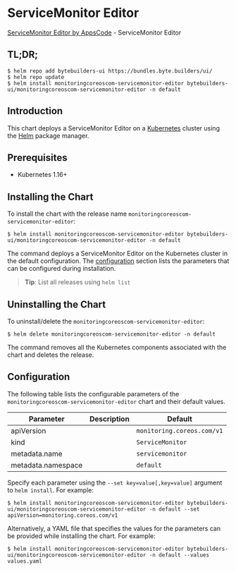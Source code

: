 # ServiceMonitor Editor

[ServiceMonitor Editor by AppsCode](https://byte.builders) - ServiceMonitor Editor

## TL;DR;

```console
$ helm repo add bytebuilders-ui https://bundles.byte.builders/ui/
$ helm repo update
$ helm install monitoringcoreoscom-servicemonitor-editor bytebuilders-ui/monitoringcoreoscom-servicemonitor-editor -n default
```

## Introduction

This chart deploys a ServiceMonitor Editor on a [Kubernetes](http://kubernetes.io) cluster using the [Helm](https://helm.sh) package manager.

## Prerequisites

- Kubernetes 1.16+

## Installing the Chart

To install the chart with the release name `monitoringcoreoscom-servicemonitor-editor`:

```console
$ helm install monitoringcoreoscom-servicemonitor-editor bytebuilders-ui/monitoringcoreoscom-servicemonitor-editor -n default
```

The command deploys a ServiceMonitor Editor on the Kubernetes cluster in the default configuration. The [configuration](#configuration) section lists the parameters that can be configured during installation.

> **Tip**: List all releases using `helm list`

## Uninstalling the Chart

To uninstall/delete the `monitoringcoreoscom-servicemonitor-editor`:

```console
$ helm delete monitoringcoreoscom-servicemonitor-editor -n default
```

The command removes all the Kubernetes components associated with the chart and deletes the release.

## Configuration

The following table lists the configurable parameters of the `monitoringcoreoscom-servicemonitor-editor` chart and their default values.

|     Parameter      | Description |                Default                |
|--------------------|-------------|---------------------------------------|
| apiVersion         |             | <code>monitoring.coreos.com/v1</code> |
| kind               |             | <code>ServiceMonitor</code>           |
| metadata.name      |             | <code>servicemonitor</code>           |
| metadata.namespace |             | <code>default</code>                  |


Specify each parameter using the `--set key=value[,key=value]` argument to `helm install`. For example:

```console
$ helm install monitoringcoreoscom-servicemonitor-editor bytebuilders-ui/monitoringcoreoscom-servicemonitor-editor -n default --set apiVersion=monitoring.coreos.com/v1
```

Alternatively, a YAML file that specifies the values for the parameters can be provided while
installing the chart. For example:

```console
$ helm install monitoringcoreoscom-servicemonitor-editor bytebuilders-ui/monitoringcoreoscom-servicemonitor-editor -n default --values values.yaml
```
